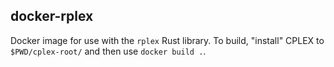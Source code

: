## docker-rplex

Docker image for use with the `rplex` Rust library. To build, "install" CPLEX
to `$PWD/cplex-root/` and then use `docker build .`.

